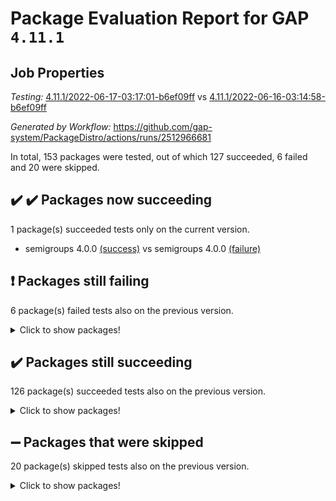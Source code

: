 # Package Evaluation Report for GAP `4.11.1`

## Job Properties

*Testing:* [4.11.1/2022-06-17-03:17:01-b6ef09ff](https://github.com/gap-system/PackageDistro/blob/data/reports/4.11.1/2022-06-17-03:17:01-b6ef09ff) vs [4.11.1/2022-06-16-03:14:58-b6ef09ff](https://github.com/gap-system/PackageDistro/blob/data/reports/4.11.1/2022-06-16-03:14:58-b6ef09ff)

*Generated by Workflow:* https://github.com/gap-system/PackageDistro/actions/runs/2512966681

In total, 153 packages were tested, out of which 127 succeeded, 6 failed and 20 were skipped.

## :heavy_check_mark: :heavy_check_mark: Packages now succeeding

1 package(s) succeeded tests only on the current version.
- semigroups 4.0.0 [(success)](https://github.com/gap-system/PackageDistro/runs/6929559561?check_suite_focus=true) vs semigroups 4.0.0 [(failure)](https://github.com/gap-system/PackageDistro/runs/6911459746?check_suite_focus=true)

## :exclamation: Packages still failing

6 package(s) failed tests also on the previous version.
<details><summary>Click to show packages!</summary>

- fining 1.4.1 [(failure)](https://github.com/gap-system/PackageDistro/runs/6929556233?check_suite_focus=true)
- francy 1.2.4 [(failure)](https://github.com/gap-system/PackageDistro/runs/6929556470?check_suite_focus=true)
- hap 1.41 [(failure)](https://github.com/gap-system/PackageDistro/runs/6929556827?check_suite_focus=true)
- normalizinterface 1.3.2 [(failure)](https://github.com/gap-system/PackageDistro/runs/6929558716?check_suite_focus=true)
- packagemanager 1.2 [(failure)](https://github.com/gap-system/PackageDistro/runs/6929558998?check_suite_focus=true)
- recog 1.3.2 [(failure)](https://github.com/gap-system/PackageDistro/runs/6929559401?check_suite_focus=true)
</details>

## :heavy_check_mark: Packages still succeeding

126 package(s) succeeded tests also on the previous version.
<details><summary>Click to show packages!</summary>

- ace 5.4 [(success)](https://github.com/gap-system/PackageDistro/runs/6929554582?check_suite_focus=true)
- aclib 1.3.2 [(success)](https://github.com/gap-system/PackageDistro/runs/6929554641?check_suite_focus=true)
- agt 0.2 [(success)](https://github.com/gap-system/PackageDistro/runs/6929554692?check_suite_focus=true)
- alnuth 3.2.1 [(success)](https://github.com/gap-system/PackageDistro/runs/6929554760?check_suite_focus=true)
- anupq 3.2.6 [(success)](https://github.com/gap-system/PackageDistro/runs/6929554815?check_suite_focus=true)
- atlasrep 2.1.2 [(success)](https://github.com/gap-system/PackageDistro/runs/6929554873?check_suite_focus=true)
- autodoc 2022.03.10 [(success)](https://github.com/gap-system/PackageDistro/runs/6929554929?check_suite_focus=true)
- automata 1.15 [(success)](https://github.com/gap-system/PackageDistro/runs/6929554985?check_suite_focus=true)
- automgrp 1.3.2 [(success)](https://github.com/gap-system/PackageDistro/runs/6929555040?check_suite_focus=true)
- autpgrp 1.10.2 [(success)](https://github.com/gap-system/PackageDistro/runs/6929555081?check_suite_focus=true)
- cap 2022.06-03 [(success)](https://github.com/gap-system/PackageDistro/runs/6929555145?check_suite_focus=true)
- caratinterface 2.3.3 [(success)](https://github.com/gap-system/PackageDistro/runs/6929555206?check_suite_focus=true)
- cddinterface 2020.06.24 [(success)](https://github.com/gap-system/PackageDistro/runs/6929555266?check_suite_focus=true)
- circle 1.6.5 [(success)](https://github.com/gap-system/PackageDistro/runs/6929555304?check_suite_focus=true)
- classicpres 1.22 [(success)](https://github.com/gap-system/PackageDistro/runs/6929555354?check_suite_focus=true)
- cohomolo 1.6.10 [(success)](https://github.com/gap-system/PackageDistro/runs/6929555386?check_suite_focus=true)
- congruence 1.2.4 [(success)](https://github.com/gap-system/PackageDistro/runs/6929555412?check_suite_focus=true)
- corelg 1.56 [(success)](https://github.com/gap-system/PackageDistro/runs/6929555444?check_suite_focus=true)
- crime 1.6 [(success)](https://github.com/gap-system/PackageDistro/runs/6929555467?check_suite_focus=true)
- crisp 1.4.5 [(success)](https://github.com/gap-system/PackageDistro/runs/6929555528?check_suite_focus=true)
- crypting 0.10 [(success)](https://github.com/gap-system/PackageDistro/runs/6929555562?check_suite_focus=true)
- cryst 4.1.24 [(success)](https://github.com/gap-system/PackageDistro/runs/6929555594?check_suite_focus=true)
- crystcat 1.1.9 [(success)](https://github.com/gap-system/PackageDistro/runs/6929555657?check_suite_focus=true)
- ctbllib 1.3.4 [(success)](https://github.com/gap-system/PackageDistro/runs/6929555698?check_suite_focus=true)
- cubefree 1.19 [(success)](https://github.com/gap-system/PackageDistro/runs/6929555745?check_suite_focus=true)
- curlinterface 2.2.2 [(success)](https://github.com/gap-system/PackageDistro/runs/6929555796?check_suite_focus=true)
- cvec 2.7.5 [(success)](https://github.com/gap-system/PackageDistro/runs/6929555842?check_suite_focus=true)
- datastructures 0.2.7 [(success)](https://github.com/gap-system/PackageDistro/runs/6929555883?check_suite_focus=true)
- deepthought 1.0.5 [(success)](https://github.com/gap-system/PackageDistro/runs/6929555918?check_suite_focus=true)
- design 1.7 [(success)](https://github.com/gap-system/PackageDistro/runs/6929555957?check_suite_focus=true)
- difsets 2.3.1 [(success)](https://github.com/gap-system/PackageDistro/runs/6929555987?check_suite_focus=true)
- digraphs 1.5.3 [(success)](https://github.com/gap-system/PackageDistro/runs/6929556030?check_suite_focus=true)
- edim 1.3.5 [(success)](https://github.com/gap-system/PackageDistro/runs/6929556070?check_suite_focus=true)
- example 4.3.1 [(success)](https://github.com/gap-system/PackageDistro/runs/6929556114?check_suite_focus=true)
- factint 1.6.3 [(success)](https://github.com/gap-system/PackageDistro/runs/6929556147?check_suite_focus=true)
- ferret 1.0.7 [(success)](https://github.com/gap-system/PackageDistro/runs/6929556177?check_suite_focus=true)
- fga 1.4.0 [(success)](https://github.com/gap-system/PackageDistro/runs/6929556201?check_suite_focus=true)
- float 1.0.3 [(success)](https://github.com/gap-system/PackageDistro/runs/6929556273?check_suite_focus=true)
- format 1.4.3 [(success)](https://github.com/gap-system/PackageDistro/runs/6929556325?check_suite_focus=true)
- forms 1.2.7 [(success)](https://github.com/gap-system/PackageDistro/runs/6929556370?check_suite_focus=true)
- fplsa 1.2.5 [(success)](https://github.com/gap-system/PackageDistro/runs/6929556391?check_suite_focus=true)
- fr 2.4.8 [(success)](https://github.com/gap-system/PackageDistro/runs/6929556438?check_suite_focus=true)
- fwtree 1.3 [(success)](https://github.com/gap-system/PackageDistro/runs/6929556512?check_suite_focus=true)
- gbnp 1.0.5 [(success)](https://github.com/gap-system/PackageDistro/runs/6929556544?check_suite_focus=true)
- generalizedmorphismsforcap 2022.05-01 [(success)](https://github.com/gap-system/PackageDistro/runs/6929556568?check_suite_focus=true)
- genss 1.6.6 [(success)](https://github.com/gap-system/PackageDistro/runs/6929556599?check_suite_focus=true)
- gradedringforhomalg 2022.03-01 [(success)](https://github.com/gap-system/PackageDistro/runs/6929556632?check_suite_focus=true)
- grape 4.8.5 [(success)](https://github.com/gap-system/PackageDistro/runs/6929556668?check_suite_focus=true)
- groupoids 1.69 [(success)](https://github.com/gap-system/PackageDistro/runs/6929556694?check_suite_focus=true)
- grpconst 2.6.2 [(success)](https://github.com/gap-system/PackageDistro/runs/6929556726?check_suite_focus=true)
- guarana 0.96.3 [(success)](https://github.com/gap-system/PackageDistro/runs/6929556752?check_suite_focus=true)
- guava 3.16 [(success)](https://github.com/gap-system/PackageDistro/runs/6929556785?check_suite_focus=true)
- hapcryst 0.1.14 [(success)](https://github.com/gap-system/PackageDistro/runs/6929556877?check_suite_focus=true)
- hecke 1.5.3 [(success)](https://github.com/gap-system/PackageDistro/runs/6929556901?check_suite_focus=true)
- help 3.5 [(success)](https://github.com/gap-system/PackageDistro/runs/6929556940?check_suite_focus=true)
- idrel 2.44 [(success)](https://github.com/gap-system/PackageDistro/runs/6929556977?check_suite_focus=true)
- images 1.3.1 [(success)](https://github.com/gap-system/PackageDistro/runs/6929557019?check_suite_focus=true)
- intpic 0.3.0 [(success)](https://github.com/gap-system/PackageDistro/runs/6929557096?check_suite_focus=true)
- io 4.7.2 [(success)](https://github.com/gap-system/PackageDistro/runs/6929557159?check_suite_focus=true)
- irredsol 1.4.3 [(success)](https://github.com/gap-system/PackageDistro/runs/6929557232?check_suite_focus=true)
- json 2.1.0 [(success)](https://github.com/gap-system/PackageDistro/runs/6929557298?check_suite_focus=true)
- jupyterkernel 1.4.1 [(success)](https://github.com/gap-system/PackageDistro/runs/6929557370?check_suite_focus=true)
- jupyterviz 1.5.1 [(success)](https://github.com/gap-system/PackageDistro/runs/6929557463?check_suite_focus=true)
- kan 1.34 [(success)](https://github.com/gap-system/PackageDistro/runs/6929557549?check_suite_focus=true)
- kbmag 1.5.9 [(success)](https://github.com/gap-system/PackageDistro/runs/6929557626?check_suite_focus=true)
- laguna 3.9.5 [(success)](https://github.com/gap-system/PackageDistro/runs/6929557751?check_suite_focus=true)
- liealgdb 2.2.1 [(success)](https://github.com/gap-system/PackageDistro/runs/6929557873?check_suite_focus=true)
- liepring 2.6 [(success)](https://github.com/gap-system/PackageDistro/runs/6929557973?check_suite_focus=true)
- liering 2.4.2 [(success)](https://github.com/gap-system/PackageDistro/runs/6929558062?check_suite_focus=true)
- linearalgebraforcap 2022.06-01 [(success)](https://github.com/gap-system/PackageDistro/runs/6929558158?check_suite_focus=true)
- loops 3.4.1 [(success)](https://github.com/gap-system/PackageDistro/runs/6929558214?check_suite_focus=true)
- lpres 1.0.3 [(success)](https://github.com/gap-system/PackageDistro/runs/6929558253?check_suite_focus=true)
- majoranaalgebras 1.4 [(success)](https://github.com/gap-system/PackageDistro/runs/6929558297?check_suite_focus=true)
- mapclass 1.4.5 [(success)](https://github.com/gap-system/PackageDistro/runs/6929558336?check_suite_focus=true)
- matgrp 0.64 [(success)](https://github.com/gap-system/PackageDistro/runs/6929558377?check_suite_focus=true)
- modisom 2.5.2 [(success)](https://github.com/gap-system/PackageDistro/runs/6929558415?check_suite_focus=true)
- modulepresentationsforcap 2022.05-03 [(success)](https://github.com/gap-system/PackageDistro/runs/6929558459?check_suite_focus=true)
- monoidalcategories 2022.05-06 [(success)](https://github.com/gap-system/PackageDistro/runs/6929558517?check_suite_focus=true)
- nconvex 2020.11-04 [(success)](https://github.com/gap-system/PackageDistro/runs/6929558566?check_suite_focus=true)
- nilmat 1.4.1 [(success)](https://github.com/gap-system/PackageDistro/runs/6929558618?check_suite_focus=true)
- nock 1.5 [(success)](https://github.com/gap-system/PackageDistro/runs/6929558666?check_suite_focus=true)
- nq 2.5.8 [(success)](https://github.com/gap-system/PackageDistro/runs/6929558765?check_suite_focus=true)
- numericalsgps 1.3.0 [(success)](https://github.com/gap-system/PackageDistro/runs/6929558825?check_suite_focus=true)
- openmath 11.5.1 [(success)](https://github.com/gap-system/PackageDistro/runs/6929558889?check_suite_focus=true)
- orb 4.8.4 [(success)](https://github.com/gap-system/PackageDistro/runs/6929558958?check_suite_focus=true)
- patternclass 2.4.2 [(success)](https://github.com/gap-system/PackageDistro/runs/6929559030?check_suite_focus=true)
- permut 2.0.4 [(success)](https://github.com/gap-system/PackageDistro/runs/6929559065?check_suite_focus=true)
- polenta 1.3.10 [(success)](https://github.com/gap-system/PackageDistro/runs/6929559116?check_suite_focus=true)
- polymaking 0.8.6 [(success)](https://github.com/gap-system/PackageDistro/runs/6929559153?check_suite_focus=true)
- primgrp 3.4.2 [(success)](https://github.com/gap-system/PackageDistro/runs/6929559181?check_suite_focus=true)
- profiling 2.5.0 [(success)](https://github.com/gap-system/PackageDistro/runs/6929559207?check_suite_focus=true)
- qpa 1.33 [(success)](https://github.com/gap-system/PackageDistro/runs/6929559245?check_suite_focus=true)
- quagroup 1.8.3 [(success)](https://github.com/gap-system/PackageDistro/runs/6929559280?check_suite_focus=true)
- radiroot 2.9 [(success)](https://github.com/gap-system/PackageDistro/runs/6929559315?check_suite_focus=true)
- rcwa 4.6.4 [(success)](https://github.com/gap-system/PackageDistro/runs/6929559342?check_suite_focus=true)
- rds 1.8 [(success)](https://github.com/gap-system/PackageDistro/runs/6929559375?check_suite_focus=true)
- repndecomp 1.2.1 [(success)](https://github.com/gap-system/PackageDistro/runs/6929559433?check_suite_focus=true)
- repsn 3.1.0 [(success)](https://github.com/gap-system/PackageDistro/runs/6929559460?check_suite_focus=true)
- resclasses 4.7.2 [(success)](https://github.com/gap-system/PackageDistro/runs/6929559493?check_suite_focus=true)
- scscp 2.3.1 [(success)](https://github.com/gap-system/PackageDistro/runs/6929559529?check_suite_focus=true)
- sglppow 2.2 [(success)](https://github.com/gap-system/PackageDistro/runs/6929559589?check_suite_focus=true)
- sgpviz 0.999.5 [(success)](https://github.com/gap-system/PackageDistro/runs/6929559620?check_suite_focus=true)
- simpcomp 2.1.14 [(success)](https://github.com/gap-system/PackageDistro/runs/6929559650?check_suite_focus=true)
- singular 2020.12.18 [(success)](https://github.com/gap-system/PackageDistro/runs/6929559676?check_suite_focus=true)
- sla 1.5.3 [(success)](https://github.com/gap-system/PackageDistro/runs/6929559712?check_suite_focus=true)
- smallgrp 1.5 [(success)](https://github.com/gap-system/PackageDistro/runs/6929559755?check_suite_focus=true)
- smallsemi 0.6.13 [(success)](https://github.com/gap-system/PackageDistro/runs/6929559787?check_suite_focus=true)
- sonata 2.9.4 [(success)](https://github.com/gap-system/PackageDistro/runs/6929559816?check_suite_focus=true)
- sophus 1.25 [(success)](https://github.com/gap-system/PackageDistro/runs/6929559857?check_suite_focus=true)
- spinsym 1.5.2 [(success)](https://github.com/gap-system/PackageDistro/runs/6929559903?check_suite_focus=true)
- symbcompcc 1.3.2 [(success)](https://github.com/gap-system/PackageDistro/runs/6929559932?check_suite_focus=true)
- thelma 1.3 [(success)](https://github.com/gap-system/PackageDistro/runs/6929559983?check_suite_focus=true)
- tomlib 1.2.9 [(success)](https://github.com/gap-system/PackageDistro/runs/6929560014?check_suite_focus=true)
- toric 1.9.5 [(success)](https://github.com/gap-system/PackageDistro/runs/6929560058?check_suite_focus=true)
- transgrp 3.6.2 [(success)](https://github.com/gap-system/PackageDistro/runs/6929560094?check_suite_focus=true)
- ugaly 4.0.2 [(success)](https://github.com/gap-system/PackageDistro/runs/6929560137?check_suite_focus=true)
- unipot 1.5 [(success)](https://github.com/gap-system/PackageDistro/runs/6929560176?check_suite_focus=true)
- unitlib 4.1.0 [(success)](https://github.com/gap-system/PackageDistro/runs/6929560204?check_suite_focus=true)
- utils 0.72 [(success)](https://github.com/gap-system/PackageDistro/runs/6929560243?check_suite_focus=true)
- uuid 0.7 [(success)](https://github.com/gap-system/PackageDistro/runs/6929560287?check_suite_focus=true)
- walrus 0.9991 [(success)](https://github.com/gap-system/PackageDistro/runs/6929560338?check_suite_focus=true)
- wedderga 4.10.2 [(success)](https://github.com/gap-system/PackageDistro/runs/6929560372?check_suite_focus=true)
- xmod 2.88 [(success)](https://github.com/gap-system/PackageDistro/runs/6929560404?check_suite_focus=true)
- xmodalg 1.22 [(success)](https://github.com/gap-system/PackageDistro/runs/6929560443?check_suite_focus=true)
- yangbaxter 0.10.0 [(success)](https://github.com/gap-system/PackageDistro/runs/6929560483?check_suite_focus=true)
- zeromqinterface 0.13 [(success)](https://github.com/gap-system/PackageDistro/runs/6929560521?check_suite_focus=true)
</details>

## :heavy_minus_sign: Packages that were skipped

20 package(s) skipped tests also on the previous version.
<details><summary>Click to show packages!</summary>

- 4ti2interface 2022.03-01 [(skipped)](https://github.com/gap-system/PackageDistro/runs/6929488278?check_suite_focus=true)
- browse 1.8.14 [(skipped)](https://github.com/gap-system/PackageDistro/runs/6929488278?check_suite_focus=true)
- examplesforhomalg 2022.03-01 [(skipped)](https://github.com/gap-system/PackageDistro/runs/6929488278?check_suite_focus=true)
- gapdoc 1.6.5 [(skipped)](https://github.com/gap-system/PackageDistro/runs/6929488278?check_suite_focus=true)
- gauss 2022.03-01 [(skipped)](https://github.com/gap-system/PackageDistro/runs/6929488278?check_suite_focus=true)
- gaussforhomalg 2022.03-01 [(skipped)](https://github.com/gap-system/PackageDistro/runs/6929488278?check_suite_focus=true)
- gradedmodules 2022.03-01 [(skipped)](https://github.com/gap-system/PackageDistro/runs/6929488278?check_suite_focus=true)
- homalg 2022.03-01 [(skipped)](https://github.com/gap-system/PackageDistro/runs/6929488278?check_suite_focus=true)
- homalgtocas 2022.03-01 [(skipped)](https://github.com/gap-system/PackageDistro/runs/6929488278?check_suite_focus=true)
- io_forhomalg 2022.03-01 [(skipped)](https://github.com/gap-system/PackageDistro/runs/6929488278?check_suite_focus=true)
- itc 1.5.1 [(skipped)](https://github.com/gap-system/PackageDistro/runs/6929488278?check_suite_focus=true)
- localizeringforhomalg 2022.03-01 [(skipped)](https://github.com/gap-system/PackageDistro/runs/6929488278?check_suite_focus=true)
- matricesforhomalg 2022.04-01 [(skipped)](https://github.com/gap-system/PackageDistro/runs/6929488278?check_suite_focus=true)
- modules 2022.03-01 [(skipped)](https://github.com/gap-system/PackageDistro/runs/6929488278?check_suite_focus=true)
- polycyclic 2.16 [(skipped)](https://github.com/gap-system/PackageDistro/runs/6929488278?check_suite_focus=true)
- ringsforhomalg 2022.04-01 [(skipped)](https://github.com/gap-system/PackageDistro/runs/6929488278?check_suite_focus=true)
- sco 2022.03-01 [(skipped)](https://github.com/gap-system/PackageDistro/runs/6929488278?check_suite_focus=true)
- toolsforhomalg 2022.05-01 [(skipped)](https://github.com/gap-system/PackageDistro/runs/6929488278?check_suite_focus=true)
- toricvarieties 2022.03.23 [(skipped)](https://github.com/gap-system/PackageDistro/runs/6929488278?check_suite_focus=true)
- xgap 4.31 [(skipped)](https://github.com/gap-system/PackageDistro/runs/6929488278?check_suite_focus=true)
</details>

